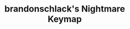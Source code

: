 ---
layout: layouts/keymapdb_entry.njk
OS: ['MacOS']
keymap_author: brandonschlack
firmware: QMK
hasHomeRowMods: False
hasLetterOnThumb: False
hasVerticalCombos: False
keymap_image: https://i.imgur.com/08759vK.png
imageDate: idk
keyCount: 49
keyboard: Nightmare
baseLayouts: ["QWERTY"]
languages: ['English']
layerCount: 8
title: "brandonschlack's Nightmare Keymap"
split: False
stagger: row
summary: 
keymap_url: https://github.com/brandonschlack/qmk_firmware/tree/master/keyboards/nightmare/keymaps/brandonschlack
writeup: https://github.com/brandonschlack/qmk_firmware/tree/master/keyboards/nightmare/keymaps/brandonschlack/readme.md
---